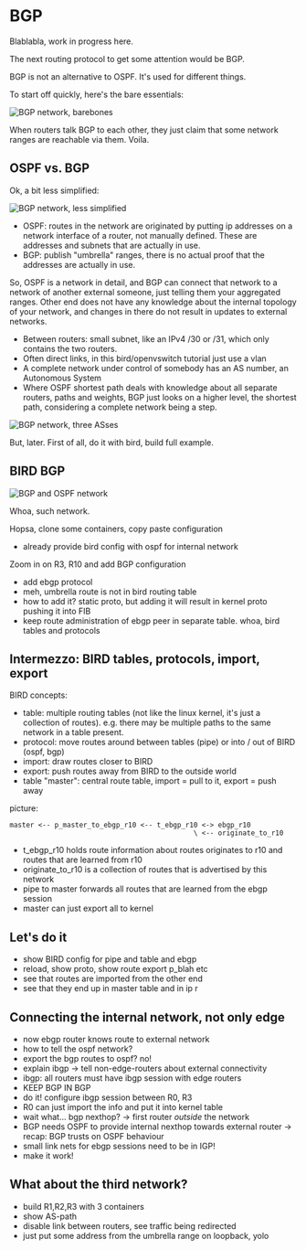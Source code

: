 BGP
===

Blablabla, work in progress here.

The next routing protocol to get some attention would be BGP.

BGP is not an alternative to OSPF. It's used for different things.

To start off quickly, here's the bare essentials:

![BGP network, barebones](/bgp-intro/bgp-heythere.png)

When routers talk BGP to each other, they just claim that some network ranges are reachable via them. Voila.

## OSPF vs. BGP

Ok, a bit less simplified:

![BGP network, less simplified](/bgp-intro/bgp-hey2.png)

 * OSPF: routes in the network are originated by putting ip addresses on a network interface of a router, not manually defined. These are addresses and subnets that are actually in use.
 * BGP: publish "umbrella" ranges, there is no actual proof that the addresses are actually in use.

So, OSPF is a network in detail, and BGP can connect that network to a network of another external someone, just telling them your aggregated ranges. Other end does not have any knowledge about the internal topology of your network, and changes in there do not result in updates to external networks.

 * Between routers: small subnet, like an IPv4 /30 or /31, which only contains the two routers.
 * Often direct links, in this bird/openvswitch tutorial just use a vlan
 * A complete network under control of somebody has an AS number, an Autonomous System
 * Where OSPF shortest path deals with knowledge about all separate routers, paths and weights, BGP just looks on a higher level, the shortest path, considering a complete network being a step.

![BGP network, three ASses](/bgp-intro/bgp-hey3.png)

But, later. First of all, do it with bird, build full example.

## BIRD BGP

![BGP and OSPF network](/bgp-intro/bgp-ospf.png)

Whoa, such network.

Hopsa, clone some containers, copy paste configuration
 * already provide bird config with ospf for internal network

Zoom in on R3, R10 and add BGP configuration
 * add ebgp protocol
 * meh, umbrella route is not in bird routing table
 * how to add it? static proto, but adding it will result in kernel proto pushing it into FIB
 * keep route administration of ebgp peer in separate table. whoa, bird tables and protocols

## Intermezzo: BIRD tables, protocols, import, export

BIRD concepts:
 * table: multiple routing tables (not like the linux kernel, it's just a collection of routes). e.g. there may be multiple paths to the same network in a table present.
 * protocol: move routes around between tables (pipe) or into / out of BIRD (ospf, bgp)
 * import: draw routes closer to BIRD
 * export: push routes away from BIRD to the outside world
 * table "master": central route table, import = pull to it, export = push away

picture:

    master <-- p_master_to_ebgp_r10 <-- t_ebgp_r10 <-> ebgp_r10
                                                 \ <-- originate_to_r10

 * t\_ebgp\_r10 holds route information about routes originates to r10 and routes that are learned from r10
 * originate\_to\_r10 is a collection of routes that is advertised by this network
 * pipe to master forwards all routes that are learned from the ebgp session
 * master can just export all to kernel

## Let's do it

 * show BIRD config for pipe and table and ebgp
 * reload, show proto, show route export p_blah etc
 * see that routes are imported from the other end
 * see that they end up in master table and in ip r

## Connecting the internal network, not only edge

 * now ebgp router knows route to external network
 * how to tell the ospf network?
 * export the bgp routes to ospf? no!
 * explain ibgp -> tell non-edge-routers about external connectivity
 * ibgp: all routers must have ibgp session with edge routers
 * KEEP BGP IN BGP
 * do it! configure ibgp session between R0, R3
 * R0 can just import the info and put it into kernel table
 * wait what... bgp nexthop? -> first router *outside* the network
 * BGP needs OSPF to provide internal nexthop towards external router -> recap: BGP trusts on OSPF behaviour
 * small link nets for ebgp sessions need to be in IGP!
 * make it work!

## What about the third network?

 * build R1,R2,R3 with 3 containers
 * show AS-path
 * disable link between routers, see traffic being redirected
 * just put some address from the umbrella range on loopback, yolo
